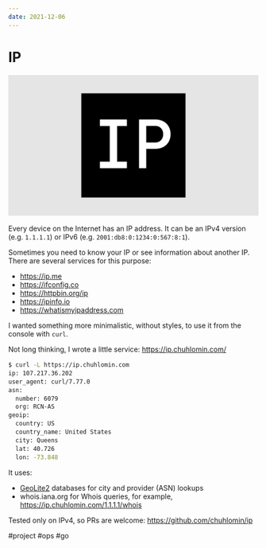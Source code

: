 ```yaml
---
date: 2021-12-06
---
```


# IP

![IP icon](ip.png)

Every device on the Internet has an IP address.
It can be an IPv4 version (e.g. `1.1.1.1`) or IPv6 (e.g. `2001:db8:0:1234:0:567:8:1`).

Sometimes you need to know your IP or see information about another IP.  
There are several services for this purpose:

* https://ip.me
* https://ifconfig.co
* https://httpbin.org/ip
* https://ipinfo.io
* https://whatismyipaddress.com

I wanted something more minimalistic, without styles, to use it from the console with `curl`.

Not long thinking, I wrote a little service: https://ip.chuhlomin.com/

```bash
$ curl -L https://ip.chuhlomin.com
ip: 107.217.36.202
user_agent: curl/7.77.0
asn:
  number: 6079
  org: RCN-AS
geoip:
  country: US
  country_name: United States
  city: Queens
  lat: 40.726
  lon: -73.848
```

It uses:

* [GeoLite2](https://dev.maxmind.com/geoip/geolite2-free-geolocation-data) databases for city and provider (ASN) lookups
* whois.iana.org for Whois queries, for example, https://ip.chuhlomin.com/1.1.1.1/whois

Tested only on IPv4, so PRs are welcome: https://github.com/chuhlomin/ip

#project #ops #go
